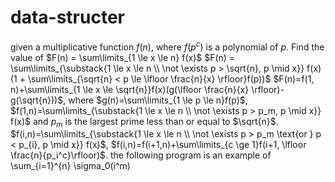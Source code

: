 # data-structer

given a multiplicative function $f(n)$, where $f(p^c)$ is a polynomial of $p$.
Find the value of $F(n) = \sum\limits_{1 \le x \le n} f(x)$
$F(n) = \sum\limits_{\substack{1 \le x \le n \\ \not \exists p > \sqrt{n}, p \mid x}} f(x) (1 + \sum\limits_{\sqrt{n} < p \le \lfloor \frac{n}{x} \rfloor}f(p))$
$F(n)=f(1, n)+\sum\limits_{1 \le x \le \sqrt{n}}f(x)(g(\lfloor \frac{n}{x} \rfloor)-g(\sqrt{n}))$, where $g(n)=\sum\limits_{1 \le p \le n}f(p)$, $f(1,n)=\sum\limits_{\substack{1 \le x \le n \\ \not \exists p > p_m, p \mid x}} f(x)$ and $p_m$ is the largest prime less than or equal to $\sqrt{n}$.
$f(i,n)=\sum\limits_{\substack{1 \le x \le n \\ \not \exists p > p_m \text{or } p < p_{i}, p \mid x}} f(x)$, $f(i,n)=f(i+1,n)+\sum\limits_{c \ge 1}f(i+1, \lfloor \frac{n}{p_i^c}\rfloor)$.
the following program is an example of \sum_{i=1}^{n} \sigma_0(i^m)
